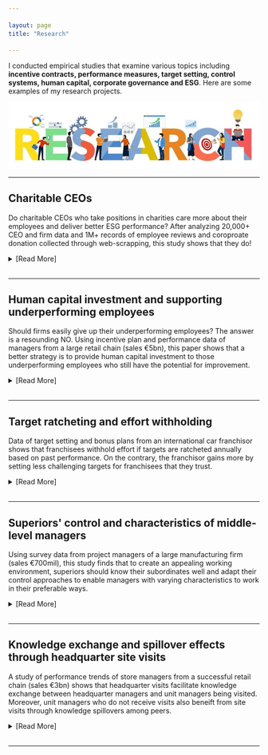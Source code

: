 ```yaml
---

layout: page
title: "Research"

---
```

<link rel="stylesheet" href="/assets/css/res.css">

I conducted empirical studies that examine various topics including **incentive contracts, performance measures, target setting, control systems, human capital, corporate governance and ESG**. Here are some examples of my research projects. 
<div class="container">
<img class="container_img" src="/images/research.jpeg">
</div>
<hr>

## Charitable CEOs
<div class="headline">Do charitable CEOs who take positions in charities care more about their employees and deliver better ESG performance? After analyzing 20,000+ CEO and firm data and 1M+ records of employee reviews and coroproate donation collected through web-scrapping, this study shows that they do! 
</div>

<p></p>
<details>
    <summary>[Read More]</summary>
    <img style="border: 0px solid; width: 180px; height: 180px; float:left; padding:0px 30px 100px 0px" src="/images/charity.jpg" alt="" class="inline-block"> 
    <p>Recently, both firms and individuals face high expectations that they behave responsibly. Not only individuals volunteer for chritable organizations, CEOs have been observed taking up roles as trustees, members or directors at chariatlable organizations as well. By analyzing data on CEO and firm characteristics, 1M+ employee reviews on Glassdoor.com, and 1M+ records of corporate donations, this paper studies whether charitable CEOs, those taking positions in charities, behave consistently and ethincally in making corporate decisions.</p>
    <p>Although concerns persist that CEOs engage with charities for enhancing social image, our paper uncovers that charitable CEOs on average are likely prosocial in nature. They invest more in ESG activities and consequently garner appreciation from the employees. Furthermore, charitable CEOs behave responsibly in other corporate matters, such as issuing higher quality financial reports and offering more precise management forecasts to stakeholders.
    </p>
</details>
<br>
<hr>

## Human capital investment and supporting underperforming employees
<div class="headline">Should firms easily give up their underperforming employees? The answer is a resounding NO. Using incentive plan and performance data of managers from a large retail chain (sales €5bn), this paper shows that a better strategy is to provide human capital investment to those underperforming employees who still have the potential for improvement.
</div>

<p></p>
<details>
    <summary>[Read More]</summary>
    <img style="border: 0px solid; width: 180px; height: 160px; float:left; padding:0px 30px 200px 0px" src="/images/human_capital.jpg" alt="" class="inline-block"> 
    <p>Undoubtedly employees are the most valuable assets of an organization. Motivated employees reach new targets, develop innovative products, and dedicate great efforts to realizing company objectives. However, some employees miss the target due to a deficiency in requisite management knowledge and skills despite having the potential for improvement. Studies often suggest to fire underperforming employees, but this suggestion seems over-simplified given that underperformance occurs so often and probably not realistic in practice given the cost of dismissal.</p>
    <p>Using performance data from a successful retail chain, this papers investigates the role of human capital investments in keeping underperfomring employees motivated and helping them improve performance. Our research shows that when employees underperform the targets but outperform their peers, it is beneficial for firms to provide training and mentoring opportunities to these employees, rather than dismiss them. Through such investment in human capital development, underperforming employees can elevate their performance, consequently enhancing a firm's probability of sustaining good performance. 
    </p>
</details>
<br>
<hr>

## Target ratcheting and effort withholding
<div class="headline"> Data of target setting and bonus plans from an international car franchisor shows that franchisees withhold effort if targets are ratcheted annually based on past performance. On the contrary, the franchisor gains more by setting less challenging targets for franchisees that they trust. 
</div>

<p></p>
<details>
    <summary>[Read More]</summary>
    <img style="border: 0px solid; width: 180px; height: 120px; float:left; padding:0px 30px 280px 0px" src="/images/target.png" alt="" class="inline-block"> 
    <p>Setting targets for employees serves multiple purposes, including encouraging high levels of effort, directing employees' behaviors, providing monetary rewards and evaluating performance. However, firms may neglect the fact that continuous target ratcheting results in reduced employee efforts. Such strategic behaviors occur because employees recognize that strong perfomrance leads to even more difficult targets in the future. As a preemptive measure, employees choose to withhold efforts now to avoid significant target rathceting in the following period, to increase their chance of meeting future targets. <br></p>
    <p>We collected incentive and performance data from car franchisor and franchisees and found that effort withholding exists among franchisees. The franchisor can mitigate this issue by constraining target ratcheting, so that franchisees do not need to hide their performance potential to influence future targets. But less target ratcheting may be associated with lower effort. This paper also shows that franchisees who are consistently committed to their work and outperforming their peers will continue to exert high efforts even if targets are less challenging. Therefore limited target ratcheting yields a win-win situation for the firm and the committed agents. The pay of these franchisees is insured and the franchisor benefits from high efforts of these franchisees.   
    </p>
</details>
<br>
<hr>

## Superiors' control and characteristics of middle-level managers
 <div class="headline"> Using survey data from project managers of a large manufacturing firm (sales €700mil), this study finds that to create an appealing working environment, superiors should know their subordinates well and adapt their control approaches to enable managers with varying characteristics to work in their preferable ways.
 </div>

<p></p>
<details>
    <summary>[Read More]</summary>
    <img style="border: 0px solid; width: 180px; height: 160px; float:left; padding:0px 30px 300px 0px" src="/images/office.png" alt="" class="inline-block"> 
    <p>Being the connection between upper management and front-line employees, middle-level managers hold significant importance for firms. As managers differ in characteristics and hence prefer diverse working styles, applying the same control approach may not incentivize all the managers to work at their best. To gain a deeper understanding, this project collected survey data from middle-level project managers, together with information on the proejcts they operated. In particular, we look into two characteristics of middle-level managers: conformity and originality. Conformative managers comply with established rules, reducing the conflicts in the workforce. While original managers are inclined to explore new ideas, proving benefits for tackling challenging tasks.</p>
    <p>This project finds that superiors know their subordiantes sufficiently well and adapt their controls accordingly. Conformative managers discuss more frequently with superiors and these talks are mostly initiated by the managers themselves. These discussions assure comformative managers that their decisions align with the firm's objectives. In contrast, original managers are assigned more complicated tasks and also have more discussions with superiors but the discussions are often requested by superiors. These controls mitigate the chances that original managers take risky steps and allow supeiors to closely follow the project progress. The findings suggest that controls can be more effective by consiering the characteristics of middle-level managers.
    </p>
</details>
<br>
<hr>

## Knowledge exchange and spillover effects through headquarter site visits
 <div class="headline">A study of performance trends of store managers from a successful retail chain (sales €3bn) shows that headquarter visits facilitate knowledge exchange between headquarter managers and unit managers being visited. Moreover, unit managers who do not receive visits also beneift from site visits through knowledge spillovers among peers.
 </div>

<p></p>
<details>
    <summary>[Read More]</summary>
    <img style="border: 0px solid; width: 180px; height: 160px; float:left; padding:0px 30px 140px 0px" src="/images/knowledge.jpeg" alt="" class="inline-block"> 
    <p>The practice of headquarters' visits to local units is a common strategy implemented by organizations to facilitate knowledge transfer. During these visits, headquarter managers can share their knowldge and assist local managers via face-to-face communications and on-site training. Leveraging on operational data from a chain firm, 
    this study first confirm that local managers who receive visits indeed enhance performance through improved management practices. </p>
    <p>Additionally, this study suggests that local managers that are not visited by headquarter managers but are located close to those who are visited experience performance improvement as well following the visits. This is attributed to the fact that these managers can learn from their peers' examples of improved management practices. Overall, site visits do not only benefit local managers via direct knowledge exchange between headquarter managers and unit managers, but also indirectly help local managers who do not receive visits through knowledge spillover among peers.  
    </p>
</details>
<br>
<hr>

